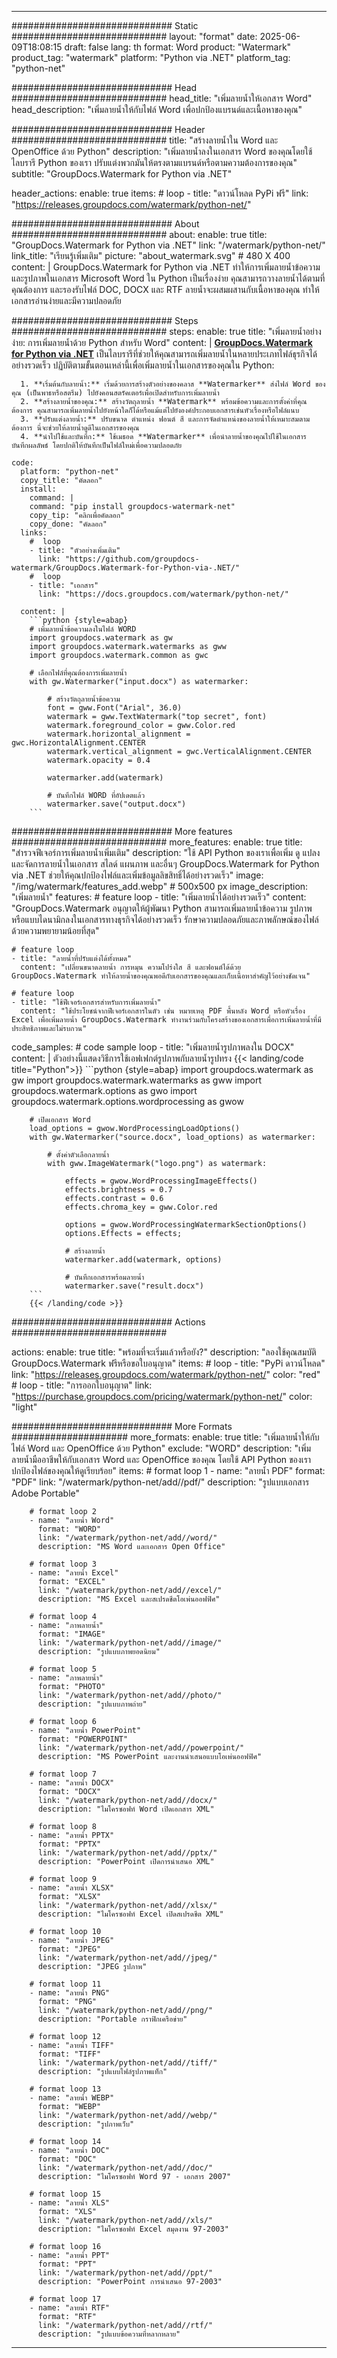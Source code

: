 
---
############################# Static ############################
layout: "format"
date:  2025-06-09T18:08:15
draft: false
lang: th
format: Word
product: "Watermark"
product_tag: "watermark"
platform: "Python via .NET"
platform_tag: "python-net"

############################# Head ############################
head_title: "เพิ่มลายน้ำให้เอกสาร Word"
head_description: "เพิ่มลายน้ำให้กับไฟล์ Word เพื่อปกป้องแบรนด์และเนื้อหาของคุณ"

############################# Header ############################
title: "สร้างลายน้ำใน Word และ OpenOffice ด้วย Python" 
description: "เพิ่มลายน้ำลงในเอกสาร Word ของคุณโดยใช้ไลบรารี Python ของเรา ปรับแต่งพวกมันให้ตรงตามแบรนด์หรือตามความต้องการของคุณ"
subtitle: "GroupDocs.Watermark for Python via .NET" 

header_actions:
  enable: true
  items:
    #  loop
    - title: "ดาวน์โหลด PyPi ฟรี"
      link: "https://releases.groupdocs.com/watermark/python-net/"
      
############################# About ############################
about:
    enable: true
    title: "GroupDocs.Watermark for Python via .NET"
    link: "/watermark/python-net/"
    link_title: "เรียนรู้เพิ่มเติม"
    picture: "about_watermark.svg" # 480 X 400
    content: |
       GroupDocs.Watermark for Python via .NET ทำให้การเพิ่มลายน้ำข้อความและรูปภาพในเอกสาร Microsoft Word ใน Python เป็นเรื่องง่าย คุณสามารถวางลายน้ำได้ตามที่คุณต้องการ และรองรับไฟล์ DOC, DOCX และ RTF ลายน้ำจะผสมผสานกับเนื้อหาของคุณ ทำให้เอกสารอ่านง่ายและมีความปลอดภัย

############################# Steps ############################
steps:
    enable: true
    title: "เพิ่มลายน้ำอย่างง่าย: การเพิ่มลายน้ำด้วย Python สำหรับ Word"
    content: |
      **[GroupDocs.Watermark for Python via .NET](https://products.groupdocs.com/watermark/python-net/)** เป็นไลบรารีที่ช่วยให้คุณสามารถเพิ่มลายน้ำในหลายประเภทไฟล์ธุรกิจได้อย่างรวดเร็ว ปฏิบัติตามขั้นตอนเหล่านี้เพื่อเพิ่มลายน้ำในเอกสารของคุณใน Python:
      
      1. **เริ่มต้นกับลายน้ำ:** เริ่มด้วยการสร้างตัวอย่างของคลาส **Watermarker** ส่งไฟล์ Word ของคุณ (เป็นพาธหรือสตรีม) ไปยังคอนสตรัคเตอร์เพื่อเปิดสำหรับการเพิ่มลายน้ำ
      2. **สร้างลายน้ำของคุณ:** สร้างวัตถุลายน้ำ **Watermark** พร้อมข้อความและการตั้งค่าที่คุณต้องการ คุณสามารถเพิ่มลายน้ำไปยังหน้าใดก็ได้หรือแม้แต่ไปยังองค์ประกอบเอกสารเช่นหัวเรื่องหรือไฟล์แนบ
      3. **ปรับแต่งลายน้ำ:** ปรับขนาด ตำแหน่ง ฟอนต์ สี และการจัดตำแหน่งของลายน้ำให้เหมาะสมตามต้องการ นี่จะช่วยให้ลายน้ำดูดีในเอกสารของคุณ
      4. **นำไปใช้และบันทึก:** ใช้เมธอด **Watermarker** เพื่อนำลายน้ำของคุณไปใช้ในเอกสาร บันทึกผลลัพธ์ โดยปกติให้บันทึกเป็นไฟล์ใหม่เพื่อความปลอดภัย
   
    code:
      platform: "python-net"
      copy_title: "คัดลอก"
      install:
        command: |
        command: "pip install groupdocs-watermark-net"
        copy_tip: "คลิกเพื่อคัดลอก"
        copy_done: "คัดลอก"
      links:
        #  loop
        - title: "ตัวอย่างเพิ่มเติม"
          link: "https://github.com/groupdocs-watermark/GroupDocs.Watermark-for-Python-via-.NET/"
        #  loop
        - title: "เอกสาร"
          link: "https://docs.groupdocs.com/watermark/python-net/"
          
      content: |
        ```python {style=abap}
        # เพิ่มลายน้ำข้อความลงในไฟล์ WORD
        import groupdocs.watermark as gw
        import groupdocs.watermark.watermarks as gww
        import groupdocs.watermark.common as gwс

        # เลือกไฟล์ที่คุณต้องการเพิ่มลายน้ำ
        with gw.Watermarker("input.docx") as watermarker:

            # สร้างวัตถุลายน้ำข้อความ
            font = gww.Font("Arial", 36.0)
            watermark = gww.TextWatermark("top secret", font)
            watermark.foreground_color = gww.Color.red
            watermark.horizontal_alignment = gwс.HorizontalAlignment.CENTER
            watermark.vertical_alignment = gwс.VerticalAlignment.CENTER
            watermark.opacity = 0.4

            watermarker.add(watermark)

            # บันทึกไฟล์ WORD ที่อัปเดตแล้ว
            watermarker.save("output.docx")
        ```            


############################# More features ############################
more_features:
  enable: true
  title: "สำรวจฟีเจอร์การเพิ่มลายน้ำเพิ่มเติม"
  description: "ใช้ API Python ของเราเพื่อเพิ่ม ดู แปลง และจัดการลายน้ำในเอกสาร สไลด์ แผนภาพ และอื่นๆ GroupDocs.Watermark for Python via .NET ช่วยให้คุณปกป้องไฟล์และเพิ่มข้อมูลลิขสิทธิ์ได้อย่างรวดเร็ว"
  image: "/img/watermark/features_add.webp" # 500x500 px
  image_description: "เพิ่มลายน้ำ"
  features:
    # feature loop
    - title: "เพิ่มลายน้ำได้อย่างรวดเร็ว"
      content: "GroupDocs.Watermark อนุญาตให้ผู้พัฒนา Python สามารถเพิ่มลายน้ำข้อความ รูปภาพ หรือแบบไดนามิกลงในเอกสารทางธุรกิจได้อย่างรวดเร็ว รักษาความปลอดภัยและภาพลักษณ์ของไฟล์ด้วยความพยายามน้อยที่สุด"

    # feature loop
    - title: "ลายน้ำที่ปรับแต่งได้ทั้งหมด"
      content: "เปลี่ยนขนาดลายน้ำ การหมุน ความโปร่งใส สี และฟอนต์ได้ด้วย GroupDocs.Watermark ทำให้ลายน้ำของคุณพอดีกับเอกสารของคุณและเก็บเนื้อหาสำคัญไว้อย่างชัดเจน"

    # feature loop
    - title: "ใช้ฟีเจอร์เอกสารสำหรับการเพิ่มลายน้ำ"
      content: "ใช้ประโยชน์จากฟีเจอร์เอกสารในตัว เช่น หมายเหตุ PDF พื้นหลัง Word หรือหัวเรื่อง Excel เพื่อเพิ่มลายน้ำ GroupDocs.Watermark ทำงานร่วมกับโครงสร้างของเอกสารเพื่อการเพิ่มลายน้ำที่มีประสิทธิภาพและไม่รบกวน"
      
  code_samples:
    # code sample loop
    - title: "เพิ่มลายน้ำรูปภาพลงใน DOCX"
      content: |
        ตัวอย่างนี้แสดงวิธีการใช้เอฟเฟกต์รูปภาพกับลายน้ำรูปทรง
        {{< landing/code title="Python">}}
        ```python {style=abap}
        import groupdocs.watermark as gw
        import groupdocs.watermark.watermarks as gww
        import groupdocs.watermark.options as gwo
        import groupdocs.watermark.options.wordprocessing as gwow

        # เปิดเอกสาร Word
        load_options = gwow.WordProcessingLoadOptions()
        with gw.Watermarker("source.docx", load_options) as watermarker:

            # ตั้งค่าตัวเลือกลายน้ำ
            with gww.ImageWatermark("logo.png") as watermark:

                effects = gwow.WordProcessingImageEffects()
                effects.brightness = 0.7
                effects.contrast = 0.6
                effects.chroma_key = gww.Color.red

                options = gwow.WordProcessingWatermarkSectionOptions()
                options.Effects = effects;

                # สร้างลายน้ำ
                watermarker.add(watermark, options)

                # บันทึกเอกสารพร้อมลายน้ำ
                watermarker.save("result.docx")
        ```
        {{< /landing/code >}}


############################# Actions ############################

actions:
  enable: true
  title: "พร้อมที่จะเริ่มแล้วหรือยัง?"
  description: "ลองใช้คุณสมบัติ GroupDocs.Watermark ฟรีหรือขอใบอนุญาต"
  items:
    #  loop
    - title: "PyPi ดาวน์โหลด"
      link: "https://releases.groupdocs.com/watermark/python-net/"
      color: "red"
        #  loop
    - title: "การออกใบอนุญาต"
      link: "https://purchase.groupdocs.com/pricing/watermark/python-net/"
      color: "light"


############################# More Formats #####################
more_formats:
    enable: true
    title: "เพิ่มลายน้ำให้กับไฟล์ Word และ OpenOffice ด้วย Python"
    exclude: "WORD"
    description: "เพิ่มลายน้ำมืออาชีพให้กับเอกสาร Word และ OpenOffice ของคุณ โดยใช้ API Python ของเรา ปกป้องไฟล์ของคุณให้ดูเรียบร้อย"
    items: 
        # format loop 1
        - name: "ลายน้ำ PDF"
          format: "PDF"
          link: "/watermark/python-net/add//pdf/"
          description: "รูปแบบเอกสาร Adobe Portable"

        # format loop 2
        - name: "ลายน้ำ Word"
          format: "WORD"
          link: "/watermark/python-net/add//word/"
          description: "MS Word และเอกสาร Open Office"
          
        # format loop 3
        - name: "ลายน้ำ Excel"
          format: "EXCEL"
          link: "/watermark/python-net/add//excel/"
          description: "MS Excel และสเปรดชีตโอเพ่นออฟฟิศ"

        # format loop 4
        - name: "ภาพลายน้ำ"
          format: "IMAGE"
          link: "/watermark/python-net/add//image/"
          description: "รูปแบบภาพยอดนิยม"

        # format loop 5
        - name: "ภาพลายน้ำ"
          format: "PHOTO"
          link: "/watermark/python-net/add//photo/"
          description: "รูปแบบภาพถ่าย"

        # format loop 6
        - name: "ลายน้ำ PowerPoint"
          format: "POWERPOINT"
          link: "/watermark/python-net/add//powerpoint/"
          description: "MS PowerPoint และงานนำเสนอแบบโอเพ่นออฟฟิศ"

        # format loop 7
        - name: "ลายน้ำ DOCX"
          format: "DOCX"
          link: "/watermark/python-net/add//docx/"
          description: "ไมโครซอฟท์ Word เปิดเอกสาร XML"
          
        # format loop 8
        - name: "ลายน้ำ PPTX"
          format: "PPTX"
          link: "/watermark/python-net/add//pptx/"
          description: "PowerPoint เปิดการนำเสนอ XML"
          
        # format loop 9
        - name: "ลายน้ำ XLSX"
          format: "XLSX"
          link: "/watermark/python-net/add//xlsx/"
          description: "ไมโครซอฟท์ Excel เปิดสเปรดชีต XML"

        # format loop 10
        - name: "ลายน้ำ JPEG"
          format: "JPEG"
          link: "/watermark/python-net/add//jpeg/"
          description: "JPEG รูปภาพ"

        # format loop 11
        - name: "ลายน้ำ PNG"
          format: "PNG"
          link: "/watermark/python-net/add//png/"
          description: "Portable กราฟิกเครือข่าย"

        # format loop 12
        - name: "ลายน้ำ TIFF"
          format: "TIFF"
          link: "/watermark/python-net/add//tiff/"
          description: "รูปแบบไฟล์รูปภาพแท็ก"

        # format loop 13
        - name: "ลายน้ำ WEBP"
          format: "WEBP"
          link: "/watermark/python-net/add//webp/"
          description: "รูปภาพเว็บ"

        # format loop 14
        - name: "ลายน้ำ DOC"
          format: "DOC"
          link: "/watermark/python-net/add//doc/"
          description: "ไมโครซอฟท์ Word 97 - เอกสาร 2007"

        # format loop 15
        - name: "ลายน้ำ XLS"
          format: "XLS"
          link: "/watermark/python-net/add//xls/"
          description: "ไมโครซอฟท์ Excel สมุดงาน 97-2003"

        # format loop 16
        - name: "ลายน้ำ PPT"
          format: "PPT"
          link: "/watermark/python-net/add//ppt/"
          description: "PowerPoint การนำเสนอ 97-2003"

        # format loop 17
        - name: "ลายน้ำ RTF"
          format: "RTF"
          link: "/watermark/python-net/add//rtf/"
          description: "รูปแบบข้อความที่หลากหลาย"

---
